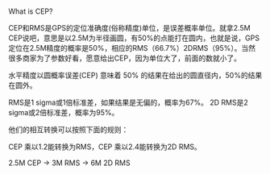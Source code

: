 # 
What is CEP?

CEP和RMS是GPS的定位准确度(俗称精度)单位，是误差概率单位。就拿2.5M CEP说吧，意思是以2.5M为半径画圆，有50%的点能打在圆内，也就是说，GPS定位在2.5M精度的概率是50%，相应的RMS（66.7%）2DRMS（95%）。当然很多商家为了参数好看，愿意给出CEP，因为单位大了，前面的数就小了。

水平精度以圆概率误差(CEP) 意味着 50% 的结果在给出的圆直径内，50%的结果在圆外。

RMS是1 sigma或1倍标准差，如果结果是无偏的，概率为67%。
2D RMS是2 sigma或2倍标准差，概率为95%。

他们的相互转换可以按照下面的规则：

CEP 乘以1.2能转换为RMS，CEP 乘以2.4能转换为2D RMS。

2.5M CEP -> 3M RMS -> 6M 2D RMS
